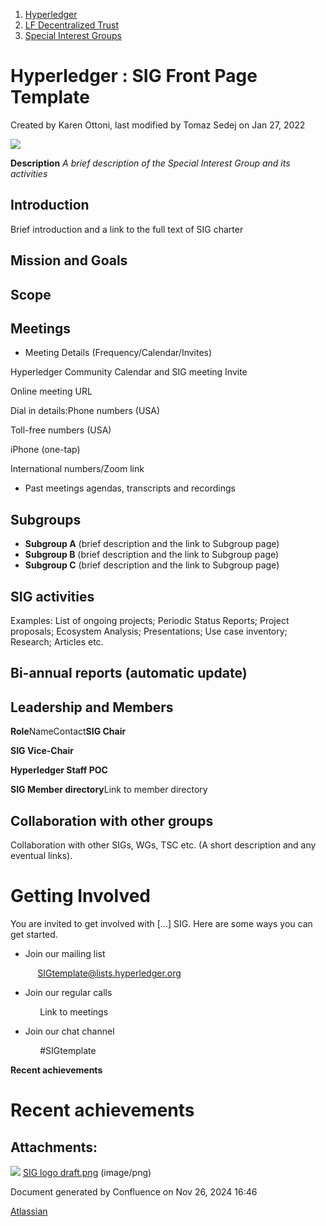 1. [Hyperledger](index.html)
2. [LF Decentralized Trust](LF-Decentralized-Trust_19595266.html)
3. [Special Interest Groups](Special-Interest-Groups_19595400.html)

# Hyperledger : SIG Front Page Template

Created by Karen Ottoni, last modified by Tomaz Sedej on Jan 27, 2022

![](attachments/19603169/19611155.png?height=180)

**Description** *A brief description of the Special Interest Group and its activities*

## **Introduction**

Brief introduction and a link to the full text of SIG charter

## **Mission and Goals**

## **Scope**

## **Meetings**

- Meeting Details (Frequency/Calendar/Invites)

Hyperledger Community Calendar and SIG meeting Invite

Online meeting URL

Dial in details:Phone numbers (USA)

Toll-free numbers (USA)

iPhone (one-tap)

International numbers/Zoom link

- Past meetings agendas, transcripts and recordings

## **Subgroups**

- **Subgroup A** (brief description and the link to Subgroup page)
- **Subgroup B** (brief description and the link to Subgroup page)
- **Subgroup C** (brief description and the link to Subgroup page)

## **SIG activities**

Examples: List of ongoing projects; Periodic Status Reports; Project proposals; Ecosystem Analysis; Presentations; Use case inventory; Research; Articles etc.

## **Bi-annual reports** (automatic update)

## **Leadership and Members**

**Role**NameContact**SIG Chair**

**SIG Vice-Chair**

**Hyperledger Staff POC**

**SIG Member directory**Link to member directory

## **Collaboration with other groups**

Collaboration with other SIGs, WGs, TSC etc. (A short description and any eventual links).

# Getting Involved

You are invited to get involved with \[...] SIG. Here are some ways you can get started.

- Join our mailing list

           [SIGtemplate@lists.hyperledger.org](mailto:SIGtemplate@lists.hyperledger.org)

- Join our regular calls

            Link to meetings

- Join our chat channel

            #SIGtemplate

**Recent achievements**

# Recent achievements

## Attachments:

![](images/icons/bullet_blue.gif) [SIG logo draft.png](attachments/19603169/19611155.png) (image/png)

Document generated by Confluence on Nov 26, 2024 16:46

[Atlassian](http://www.atlassian.com/)
